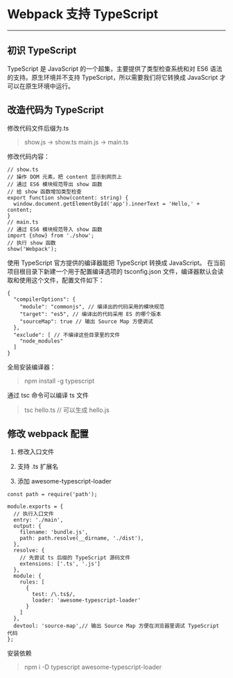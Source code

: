 # Webpack 支持 TypeScript
---

## 初识 TypeScript

TypeScript 是 JavaScript 的一个超集，主要提供了类型检查系统和对 ES6 语法的支持。原生环境并不支持 TypeScript，所以需要我们将它转换成 JavaScript 才可以在原生环境中运行。


## 改造代码为 TypeScript

修改代码文件后缀为.ts 

> show.js -> show.ts
> main.js -> main.ts

修改代码内容：

```
// show.ts
// 操作 DOM 元素，把 content 显示到网页上
// 通过 ES6 模块规范导出 show 函数
// 给 show 函数增加类型检查 
export function show(content: string) {
  window.document.getElementById('app').innerText = 'Hello,' + content;
}
// main.ts
// 通过 ES6 模块规范导入 show 函数
import {show} from './show';
// 执行 show 函数
show('Webpack');
```

使用 TypeScript 官方提供的编译器能把 TypeScript 转换成 JavaScript。 在当前项目根目录下新建一个用于配置编译选项的 tsconfig.json 文件，编译器默认会读取和使用这个文件，配置文件如下：

```
{
  "compilerOptions": {
    "module": "commonjs", // 编译出的代码采用的模块规范
    "target": "es5", // 编译出的代码采用 ES 的哪个版本
    "sourceMap": true // 输出 Source Map 方便调试
  },
  "exclude": [ // 不编译这些目录里的文件
    "node_modules"
  ]
}
```

全局安装编译器：

> npm install -g typescript

通过 tsc 命令可以编译 ts 文件

> tsc hello.ts // 可以生成 hello.js


## 修改 webpack 配置

1. 修改入口文件

2. 支持 .ts 扩展名

3. 添加 awesome-typescript-loader

```
const path = require('path');

module.exports = {
  // 执行入口文件
  entry: './main',
  output: {
    filename: 'bundle.js',
    path: path.resolve(__dirname, './dist'),
  },
  resolve: {
    // 先尝试 ts 后缀的 TypeScript 源码文件
    extensions: ['.ts', '.js'] 
  },
  module: {
    rules: [
      {
        test: /\.ts$/,
        loader: 'awesome-typescript-loader'
      }
    ]
  },
  devtool: 'source-map',// 输出 Source Map 方便在浏览器里调试 TypeScript 代码
};
```

安装依赖

> npm i -D typescript awesome-typescript-loader

